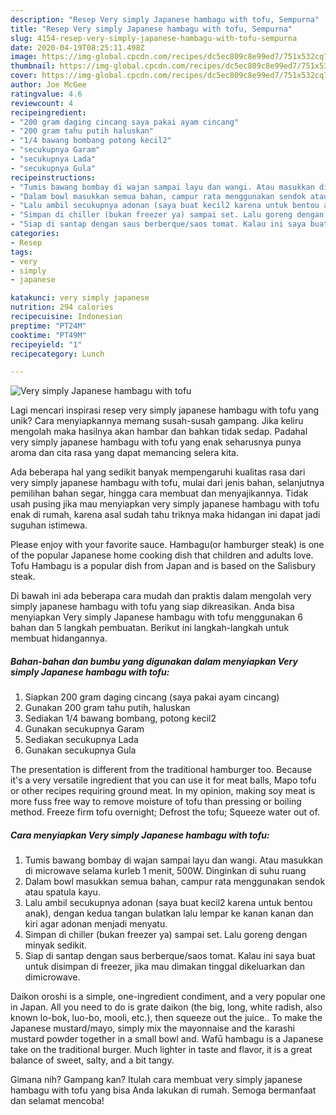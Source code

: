```yaml
---
description: "Resep Very simply Japanese hambagu with tofu, Sempurna"
title: "Resep Very simply Japanese hambagu with tofu, Sempurna"
slug: 4154-resep-very-simply-japanese-hambagu-with-tofu-sempurna
date: 2020-04-19T08:25:11.498Z
image: https://img-global.cpcdn.com/recipes/dc5ec809c8e99ed7/751x532cq70/very-simply-japanese-hambagu-with-tofu-foto-resep-utama.jpg
thumbnail: https://img-global.cpcdn.com/recipes/dc5ec809c8e99ed7/751x532cq70/very-simply-japanese-hambagu-with-tofu-foto-resep-utama.jpg
cover: https://img-global.cpcdn.com/recipes/dc5ec809c8e99ed7/751x532cq70/very-simply-japanese-hambagu-with-tofu-foto-resep-utama.jpg
author: Joe McGee
ratingvalue: 4.6
reviewcount: 4
recipeingredient:
- "200 gram daging cincang saya pakai ayam cincang"
- "200 gram tahu putih haluskan"
- "1/4 bawang bombang potong kecil2"
- "secukupnya Garam"
- "secukupnya Lada"
- "secukupnya Gula"
recipeinstructions:
- "Tumis bawang bombay di wajan sampai layu dan wangi. Atau masukkan di microwave selama kurleb 1 menit, 500W. Dinginkan di suhu ruang"
- "Dalam bowl masukkan semua bahan, campur rata menggunakan sendok atau spatula kayu."
- "Lalu ambil secukupnya adonan (saya buat kecil2 karena untuk bentou anak), dengan kedua tangan bulatkan lalu lempar ke kanan kanan dan kiri agar adonan menjadi menyatu."
- "Simpan di chiller (bukan freezer ya) sampai set. Lalu goreng dengan minyak sedikit."
- "Siap di santap dengan saus berberque/saos tomat. Kalau ini saya buat untuk disimpan di freezer, jika mau dimakan tinggal dikeluarkan dan dimicrowave."
categories:
- Resep
tags:
- very
- simply
- japanese

katakunci: very simply japanese 
nutrition: 294 calories
recipecuisine: Indonesian
preptime: "PT24M"
cooktime: "PT49M"
recipeyield: "1"
recipecategory: Lunch

---
```



![Very simply Japanese hambagu with tofu](https://img-global.cpcdn.com/recipes/dc5ec809c8e99ed7/751x532cq70/very-simply-japanese-hambagu-with-tofu-foto-resep-utama.jpg)

Lagi mencari inspirasi resep very simply japanese hambagu with tofu yang unik? Cara menyiapkannya memang susah-susah gampang. Jika keliru mengolah maka hasilnya akan hambar dan bahkan tidak sedap. Padahal very simply japanese hambagu with tofu yang enak seharusnya punya aroma dan cita rasa yang dapat memancing selera kita.

Ada beberapa hal yang sedikit banyak mempengaruhi kualitas rasa dari very simply japanese hambagu with tofu, mulai dari jenis bahan, selanjutnya pemilihan bahan segar, hingga cara membuat dan menyajikannya. Tidak usah pusing jika mau menyiapkan very simply japanese hambagu with tofu enak di rumah, karena asal sudah tahu triknya maka hidangan ini dapat jadi suguhan istimewa.

Please enjoy with your favorite sauce. Hambagu(or hamburger steak) is one of the popular Japanese home cooking dish that children and adults love. Tofu Hambagu is a popular dish from Japan and is based on the Salisbury steak.


Di bawah ini ada beberapa cara mudah dan praktis dalam mengolah very simply japanese hambagu with tofu yang siap dikreasikan. Anda bisa menyiapkan Very simply Japanese hambagu with tofu menggunakan 6 bahan dan 5 langkah pembuatan. Berikut ini langkah-langkah untuk membuat hidangannya.

<!--inarticleads1-->

##### Bahan-bahan dan bumbu yang digunakan dalam menyiapkan Very simply Japanese hambagu with tofu:

1. Siapkan 200 gram daging cincang (saya pakai ayam cincang)
1. Gunakan 200 gram tahu putih, haluskan
1. Sediakan 1/4 bawang bombang, potong kecil2
1. Gunakan secukupnya Garam
1. Sediakan secukupnya Lada
1. Gunakan secukupnya Gula


The presentation is different from the traditional hamburger too. Because it&#39;s a very versatile ingredient that you can use it for meat balls, Mapo tofu or other recipes requiring ground meat. In my opinion, making soy meat is more fuss free way to remove moisture of tofu than pressing or boiling method. Freeze firm tofu overnight; Defrost the tofu; Squeeze water out of. 

<!--inarticleads2-->

##### Cara menyiapkan Very simply Japanese hambagu with tofu:

1. Tumis bawang bombay di wajan sampai layu dan wangi. Atau masukkan di microwave selama kurleb 1 menit, 500W. Dinginkan di suhu ruang
1. Dalam bowl masukkan semua bahan, campur rata menggunakan sendok atau spatula kayu.
1. Lalu ambil secukupnya adonan (saya buat kecil2 karena untuk bentou anak), dengan kedua tangan bulatkan lalu lempar ke kanan kanan dan kiri agar adonan menjadi menyatu.
1. Simpan di chiller (bukan freezer ya) sampai set. Lalu goreng dengan minyak sedikit.
1. Siap di santap dengan saus berberque/saos tomat. Kalau ini saya buat untuk disimpan di freezer, jika mau dimakan tinggal dikeluarkan dan dimicrowave.


Daikon oroshi is a simple, one-ingredient condiment, and a very popular one in Japan. All you need to do is grate daikon (the big, long, white radish, also known lo-bok, luo-bo, mooli, etc.), then squeeze out the juice.. To make the Japanese mustard/mayo, simply mix the mayonnaise and the karashi mustard powder together in a small bowl and. Wafū hambagu is a Japanese take on the traditional burger. Much lighter in taste and flavor, it is a great balance of sweet, salty, and a bit tangy. 

Gimana nih? Gampang kan? Itulah cara membuat very simply japanese hambagu with tofu yang bisa Anda lakukan di rumah. Semoga bermanfaat dan selamat mencoba!
